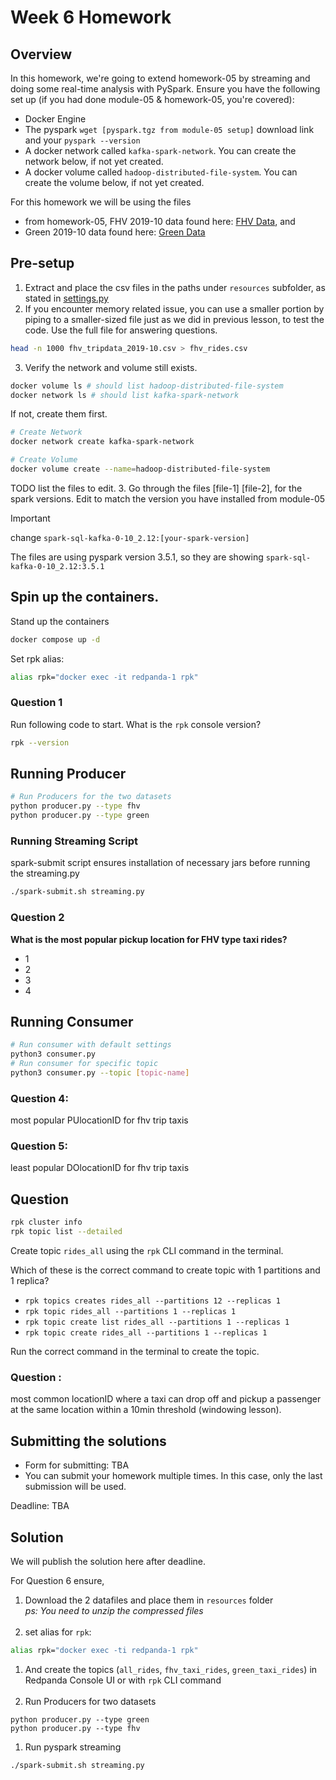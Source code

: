 # Week 6 Homework 

## Overview

In this homework, we're going to extend homework-05 by streaming and doing some real-time analysis with PySpark. Ensure you have the following set up (if you had done module-05 & homework-05, you're covered):

- Docker Engine 
- The pyspark `wget [pyspark.tgz from module-05 setup]` download link and your `pyspark --version`
- A docker network called `kafka-spark-network`. You can create the network below, if not yet created.
- A docker volume called `hadoop-distributed-file-system`. You can create the volume below, if not yet created.

For this homework we will be using the files
- from homework-05, FHV 2019-10 data found here: [FHV Data](https://github.com/DataTalksClub/nyc-tlc-data/releases/download/fhv/fhv_tripdata_2019-10.csv.gz), and
- Green 2019-10 data found here: [Green Data](https://github.com/DataTalksClub/nyc-tlc-data/releases/download/green/green_tripdata_2019-10.csv.gz)



## Pre-setup

1. Extract and place the csv files in the paths under `resources` subfolder, as stated in [settings.py](settings.py)
2. If you encounter memory related issue, you can use a smaller portion by piping to a smaller-sized file just as we did in previous lesson, to test the code. Use the full file for answering questions.

```bash
head -n 1000 fhv_tripdata_2019-10.csv > fhv_rides.csv
```
3. Verify the network and volume still exists.

```bash
docker volume ls # should list hadoop-distributed-file-system
docker network ls # should list kafka-spark-network 
```

If not, create them first.
```bash
# Create Network
docker network create kafka-spark-network

# Create Volume
docker volume create --name=hadoop-distributed-file-system
```

TODO list the files to edit.
3. Go through the files [file-1] [file-2], for the spark versions. Edit to match the version you have installed from module-05

> [!IMPORTANT]
> change `spark-sql-kafka-0-10_2.12:[your-spark-version]`
>
> The files are using pyspark version 3.5.1, so they are showing `spark-sql-kafka-0-10_2.12:3.5.1`

## Spin up the containers.

Stand up the containers
```bash
docker compose up -d
```

Set rpk alias: 
```bash
alias rpk="docker exec -it redpanda-1 rpk"
```

### Question 1

Run following code to start. What is the `rpk` console version?

```bash
rpk --version
```

## Running Producer

```bash
# Run Producers for the two datasets
python producer.py --type fhv
python producer.py --type green
```

### Running Streaming Script

spark-submit script ensures installation of necessary jars before running the streaming.py

```bash
./spark-submit.sh streaming.py 
```

### Question 2

**What is the most popular pickup location for FHV type taxi rides?**

- 1
- 2
- 3
- 4

## Running Consumer

```bash
# Run consumer with default settings
python3 consumer.py
# Run consumer for specific topic
python3 consumer.py --topic [topic-name]
```

### Question 4:
most popular PUlocationID for fhv trip taxis



### Question 5:
least popular DOlocationID for fhv trip taxis


<!-- Not sure about these questions after this point, I might be able to do in with the 1.5 weeks but not right now with just these few days. -->

## Question 

```bash
rpk cluster info
rpk topic list --detailed
```

Create topic `rides_all` using the `rpk` CLI command in the terminal.

Which of these is the correct command to create topic with 1 partitions and 1 replica?

- `rpk topics creates rides_all --partitions 12 --replicas 1`
- `rpk topic rides_all --partitions 1 --replicas 1`
- `rpk topic create list rides_all --partitions 1 --replicas 1`
- `rpk topic create rides_all --partitions 1 --replicas 1`

Run the correct command in the terminal to create the topic.


### Question :
most common locationID where a taxi can drop off and pickup a passenger at the same location within a 10min threshold (windowing lesson).

<!-- scrap the above questions? -->

## Submitting the solutions

* Form for submitting: TBA
* You can submit your homework multiple times. In this case, only the last submission will be used. 

Deadline: TBA


## Solution

We will publish the solution here after deadline.

For Question 6 ensure, 

1. Download the 2 datafiles and place them in `resources` folder<br>
  *ps: You need to unzip the compressed files*<br><br>
1. set alias for `rpk`:
```bash
alias rpk="docker exec -ti redpanda-1 rpk"
``` 

1. And create the topics (`all_rides`, `fhv_taxi_rides`, `green_taxi_rides`) in Redpanda Console UI or with `rpk` CLI command<br><br>
2. Run Producers for two datasets
```
python producer.py --type green
python producer.py --type fhv
```

1. Run pyspark streaming

```
./spark-submit.sh streaming.py
```



